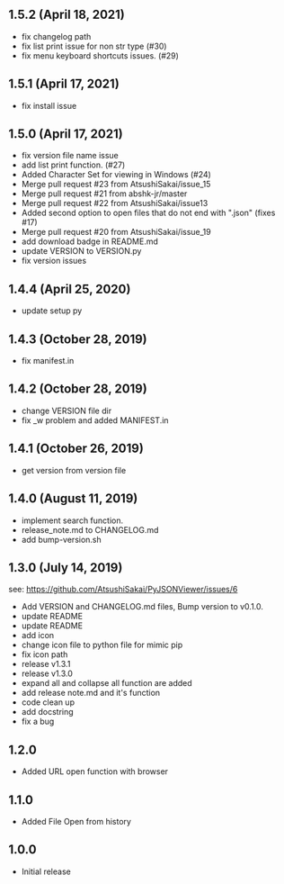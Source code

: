 ## 1.5.2 (April 18, 2021)
  - fix changelog path
  - fix list print issue for non str type (#30)
  - fix menu keyboard shortcuts issues. (#29)

## 1.5.1 (April 17, 2021)
- fix install issue

## 1.5.0 (April 17, 2021)
  - fix version file name issue
  - add list print function. (#27)
  - Added Character Set for viewing in Windows (#24)
  - Merge pull request #23 from AtsushiSakai/issue_15
  - Merge pull request #21 from abshk-jr/master
  - Merge pull request #22 from AtsushiSakai/issue13
  - Added second option to open files that do not end with ".json" (fixes #17)
  - Merge pull request #20 from AtsushiSakai/issue_19
  - add download badge in README.md
  - update VERSION to VERSION.py
  - fix version issues

## 1.4.4 (April 25, 2020)
  - update setup py

## 1.4.3 (October 28, 2019)
  - fix manifest.in

## 1.4.2 (October 28, 2019)
  - change VERSION file dir
  - fix _w problem and added MANIFEST.in

## 1.4.1 (October 26, 2019)
  - get version from version file

## 1.4.0 (August 11, 2019)
  - implement search function.
  - release_note.md to CHANGELOG.md
  - add bump-version.sh


## 1.3.0 (July 14, 2019)
  see: https://github.com/AtsushiSakai/PyJSONViewer/issues/6
  
  - Add VERSION and CHANGELOG.md files, Bump version to v0.1.0.
  - update README
  - update README
  - add icon
  - change icon file to python file for mimic pip
  - fix icon path
  - release v1.3.1
  - release v1.3.0
  - expand all and collapse all function are added
  - add release note.md and it's function
  - code clean up
  - add docstring
  - fix a bug
  
## 1.2.0

- Added URL open function with browser

## 1.1.0

- Added File Open from history

## 1.0.0

- Initial release

